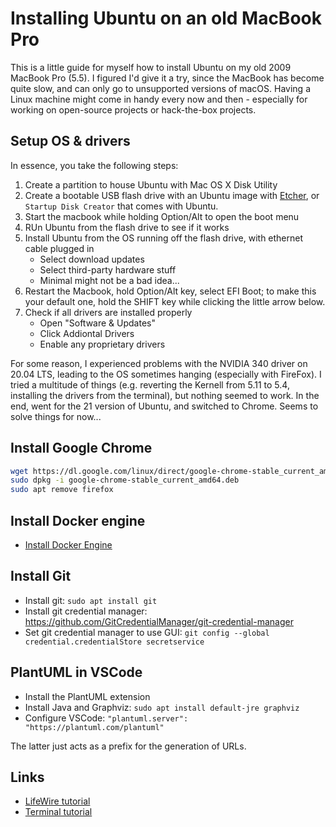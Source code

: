 # Installing Ubuntu on an old MacBook Pro 

This is a little guide for myself how to install Ubuntu on my old 2009 MacBook Pro (5.5). I figured I'd give it a try, since the MacBook has become quite slow, and can only go to unsupported versions of macOS. Having a Linux machine might come in handy every now and then - especially for working on open-source projects or hack-the-box projects.

## Setup OS & drivers

In essence, you take the following steps: 

1. Create a partition to house Ubuntu with Mac OS X Disk Utility 
2. Create a bootable USB flash drive with an Ubuntu image with [Etcher](https://etcher.io/), or `Startup Disk Creator` that comes with Ubuntu. 
3. Start the macbook while holding Option/Alt to open the boot menu
4. RUn Ubuntu from the flash drive to see if it works 
5. Install Ubuntu from the OS running off the flash drive, with ethernet cable plugged in 
   - Select download updates 
   - Select third-party hardware stuff 
   - Minimal might not be a bad idea... 
6. Restart the Macbook, hold Option/Alt key, select EFI Boot; to make this your default one, hold the SHIFT key while clicking the little arrow below. 
7. Check if all drivers are installed properly
   - Open "Software & Updates" 
   - Click Addiontal Drivers
   - Enable any proprietary drivers

For some reason, I experienced problems with the NVIDIA 340 driver on 20.04 LTS, leading to the OS sometimes hanging (especially with FireFox). I tried a multitude of things (e.g. reverting the Kernell from 5.11 to 5.4, installing the drivers from the terminal), but nothing seemed to work. In the end, went for the 21 version of Ubuntu, and switched to Chrome. Seems to solve things for now...

## Install Google Chrome

```bash
wget https://dl.google.com/linux/direct/google-chrome-stable_current_amd64.deb
sudo dpkg -i google-chrome-stable_current_amd64.deb
sudo apt remove firefox
```

## Install Docker engine

* [Install Docker Engine](https://docs.docker.com/engine/install/ubuntu/)

## Install Git 

* Install git: `sudo apt install git` 
* Install git credential manager: https://github.com/GitCredentialManager/git-credential-manager
* Set git credential manager to use GUI: `git config --global credential.credentialStore secretservice`

## PlantUML in VSCode

* Install the PlantUML extension 
* Install Java and Graphviz: `sudo apt install default-jre graphviz`
* Configure VSCode: `"plantuml.server": "https://plantuml.com/plantuml"`

The latter just acts as a prefix for the generation of URLs.


## Links

* [LifeWire tutorial](https://www.lifewire.com/dual-boot-linux-and-mac-os-4125733)
* [Terminal tutorial](https://ubuntu.com/tutorials/command-line-for-beginners)
